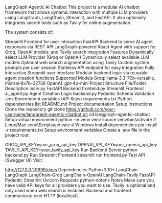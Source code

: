 LangGraph Agentic AI Chatbot
This project is a modular AI chatbot framework that allows dynamic interaction with multiple LLM providers using LangGraph, LangChain, Streamlit, and FastAPI. It also optionally integrates search tools such as Tavily for online augmentation.

The system consists of:

Streamlit Frontend for user interaction
FastAPI Backend to serve AI agent responses via REST API
LangGraph-powered React Agent with support for Groq, OpenAI models, and Tavily search integration
Features
Dynamically select LLM Provider (Groq or OpenAI)
Dynamically select available LLM models
Optional web search augmentation using Tavily
Custom system prompts per user session
Stateless API endpoint for easy integration
Fully interactive Streamlit user interface
Modular backend logic via reusable agent creation functions
Supported Models
Groq: llama-3.3-70b-versatile, mixtral-8x7b-32768
OpenAI: gpt-4o-mini
Project Structure
File/Folder	Description
main.py	FastAPI Backend
frontend.py	Streamlit Frontend
ai_agent.py	Agent Creation Logic
backend.py	Pydantic Schema Validation
.env	Environment variables (API Keys)
requirements.txt	Python dependencies list
README.md	Project documentation
Setup Instructions
Clone the repository
git clone https://github.com/your-username/langgraph-agentic-chatbot.git
cd langgraph-agentic-chatbot
Setup virtual environment
python -m venv venv
source venv/bin/activate  # Linux/Mac
venv\Scripts\activate     # Windows
Install dependencies
pip install -r requirements.txt
Setup environment variables
Create a .env file in the project root:

GROQ_API_KEY=your_groq_api_key
OPENAI_API_KEY=your_openai_api_key
TAVILY_API_KEY=your_tavily_api_key
Run Backend Server
python backend.py
Run Streamlit Frontend
streamlit run frontend.py
Test API (Swagger UI)
Visit:

http://127.0.0.1:9999/docs
Dependencies
Python 3.10+
LangChain
LangGraph
LangChain-Groq
LangChain-OpenAI
LangChain-Tavily
FastAPI
Pydantic
Streamlit
Uvicorn
Requests
python-dotenv
Notes
Make sure you have valid API keys for all providers you want to use.
Tavily is optional and only used when web search is enabled.
Backend and frontend communicate over HTTP (localhost).
